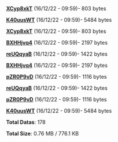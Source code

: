 [**XCyp8xkT**](/data/XCyp8xkT.txt) (16/12/22 - 09:59)- 803 bytes

[**K40uusWT**](/data/K40uusWT.txt) (16/12/22 - 09:59)- 5484 bytes

[**XCyp8xkT**](/data/XCyp8xkT.txt) (16/12/22 - 09:59)- 803 bytes

[**BXHHjvq4**](/data/BXHHjvq4.txt) (16/12/22 - 09:59)- 2197 bytes

[**reUQqyaB**](/data/reUQqyaB.txt) (16/12/22 - 09:59)- 1422 bytes

[**BXHHjvq4**](/data/BXHHjvq4.txt) (16/12/22 - 09:59)- 2197 bytes

[**pZR0P9vD**](/data/pZR0P9vD.txt) (16/12/22 - 09:59)- 1116 bytes

[**reUQqyaB**](/data/reUQqyaB.txt) (16/12/22 - 09:59)- 1422 bytes

[**pZR0P9vD**](/data/pZR0P9vD.txt) (16/12/22 - 09:59)- 1116 bytes

[**K40uusWT**](/data/K40uusWT.txt) (16/12/22 - 09:59)- 5484 bytes

**Total Datas**: 178

**Total Size**: 0.76 MB / 776.1 KB
